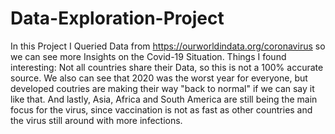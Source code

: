 # Data-Exploration-Project
In this Project I Queried Data from https://ourworldindata.org/coronavirus so we can see more Insights on the Covid-19 Situation.
Things I found interesting: Not all countries share their Data, so this is not a 100% accurate source. We also can see that 2020 was the worst year for everyone, but developed coutries are making their way "back to normal" if we can say it like that. And lastly, Asia, Africa and South America are still being the main focus for the virus, since vaccination is not as fast as other countries and the virus still around with more infections.

